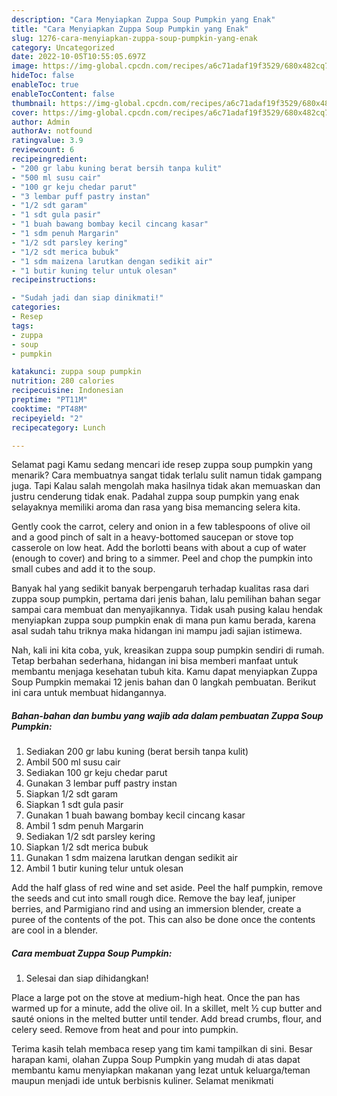 ```yaml
---
description: "Cara Menyiapkan Zuppa Soup Pumpkin yang Enak"
title: "Cara Menyiapkan Zuppa Soup Pumpkin yang Enak"
slug: 1276-cara-menyiapkan-zuppa-soup-pumpkin-yang-enak
category: Uncategorized
date: 2022-10-05T10:55:05.697Z
image: https://img-global.cpcdn.com/recipes/a6c71adaf19f3529/680x482cq70/zuppa-soup-pumpkin-foto-resep-utama.jpg
hideToc: false
enableToc: true
enableTocContent: false
thumbnail: https://img-global.cpcdn.com/recipes/a6c71adaf19f3529/680x482cq70/zuppa-soup-pumpkin-foto-resep-utama.jpg
cover: https://img-global.cpcdn.com/recipes/a6c71adaf19f3529/680x482cq70/zuppa-soup-pumpkin-foto-resep-utama.jpg
author: Admin
authorAv: notfound
ratingvalue: 3.9
reviewcount: 6
recipeingredient:
- "200 gr labu kuning berat bersih tanpa kulit"
- "500 ml susu cair"
- "100 gr keju chedar parut"
- "3 lembar puff pastry instan"
- "1/2 sdt garam"
- "1 sdt gula pasir"
- "1 buah bawang bombay kecil cincang kasar"
- "1 sdm penuh Margarin"
- "1/2 sdt parsley kering"
- "1/2 sdt merica bubuk"
- "1 sdm maizena larutkan dengan sedikit air"
- "1 butir kuning telur untuk olesan"
recipeinstructions:

- "Sudah jadi dan siap dinikmati!"
categories:
- Resep
tags:
- zuppa
- soup
- pumpkin

katakunci: zuppa soup pumpkin 
nutrition: 280 calories
recipecuisine: Indonesian
preptime: "PT11M"
cooktime: "PT48M"
recipeyield: "2"
recipecategory: Lunch

---
```



Selamat pagi Kamu sedang mencari ide resep zuppa soup pumpkin yang menarik? Cara membuatnya sangat tidak terlalu sulit namun tidak gampang juga. Tapi Kalau salah mengolah maka hasilnya tidak akan memuaskan dan justru cenderung tidak enak. Padahal zuppa soup pumpkin yang enak selayaknya memiliki aroma dan rasa yang bisa memancing selera kita.


Gently cook the carrot, celery and onion in a few tablespoons of olive oil and a good pinch of salt in a heavy-bottomed saucepan or stove top casserole on low heat. Add the borlotti beans with about a cup of water (enough to cover) and bring to a simmer. Peel and chop the pumpkin into small cubes and add it to the soup.

Banyak hal yang sedikit banyak berpengaruh terhadap kualitas rasa dari zuppa soup pumpkin, pertama dari jenis bahan, lalu pemilihan bahan segar sampai cara membuat dan menyajikannya. Tidak usah pusing kalau hendak menyiapkan zuppa soup pumpkin enak di mana pun kamu berada, karena asal sudah tahu triknya maka hidangan ini mampu jadi sajian istimewa.


Nah, kali ini kita coba, yuk, kreasikan zuppa soup pumpkin sendiri di rumah. Tetap berbahan sederhana, hidangan ini bisa memberi manfaat untuk membantu menjaga kesehatan tubuh kita. Kamu dapat menyiapkan Zuppa Soup Pumpkin memakai 12 jenis bahan dan 0 langkah pembuatan. Berikut ini cara untuk membuat hidangannya.

<!--inarticleads1-->

##### Bahan-bahan dan bumbu yang wajib ada dalam pembuatan Zuppa Soup Pumpkin:

1. Sediakan 200 gr labu kuning (berat bersih tanpa kulit)
1. Ambil 500 ml susu cair
1. Sediakan 100 gr keju chedar parut
1. Gunakan 3 lembar puff pastry instan
1. Siapkan 1/2 sdt garam
1. Siapkan 1 sdt gula pasir
1. Gunakan 1 buah bawang bombay kecil cincang kasar
1. Ambil 1 sdm penuh Margarin
1. Sediakan 1/2 sdt parsley kering
1. Siapkan 1/2 sdt merica bubuk
1. Gunakan 1 sdm maizena larutkan dengan sedikit air
1. Ambil 1 butir kuning telur untuk olesan


Add the half glass of red wine and set aside. Peel the half pumpkin, remove the seeds and cut into small rough dice. Remove the bay leaf, juniper berries, and Parmigiano rind and using an immersion blender, create a puree of the contents of the pot. This can also be done once the contents are cool in a blender. 

<!--inarticleads2-->

##### Cara membuat Zuppa Soup Pumpkin:


1. Selesai dan siap dihidangkan!

Place a large pot on the stove at medium-high heat. Once the pan has warmed up for a minute, add the olive oil. In a skillet, melt ½ cup butter and sauté onions in the melted butter until tender. Add bread crumbs, flour, and celery seed. Remove from heat and pour into pumpkin. 

Terima kasih telah membaca resep yang tim kami tampilkan di sini. Besar harapan kami, olahan Zuppa Soup Pumpkin yang mudah di atas dapat membantu kamu menyiapkan makanan yang lezat untuk keluarga/teman maupun menjadi ide untuk berbisnis kuliner. Selamat menikmati

